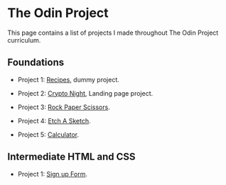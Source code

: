 # The Odin Project

This page contains a list of projects I made throughout The Odin Project curriculum.

## Foundations

- Project 1: [Recipes](https://mahmoud-elnagar1698.github.io/The-Odin-Project/recipes/ "dummy project: a project with no useful information, just placeholders"), dummy project.

- Project 2: [Crypto Night](https://mahmoud-elnagar1698.github.io/The-Odin-Project/crypto-night/ "HTML, CSS (Flexbox)"), Landing page project.

- Project 3: [Rock Paper Scissors](https://mahmoud-elnagar1698.github.io/The-Odin-Project/rock-paper-scissors/ "JavaScript").

- Project 4: [Etch A Sketch](https://mahmoud-elnagar1698.github.io/The-Odin-Project/etch-a-sketch/ "JavaScript").

- Project 5: [Calculator](https://mahmoud-elnagar1698.github.io/The-Odin-Project/calculator/ "Foundation Final Project").

## Intermediate HTML and CSS

- Project 1: [Sign up Form](https://mahmoud-elnagar1698.github.io/The-Odin-Project/sign-up-form/ "Intermediate HTML and CSS  Project").

